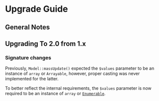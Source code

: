 # Upgrade Guide

## General Notes

## Upgrading To 2.0 from 1.x

### Signature changes

Previously, `Model::massUpdate()` expected the `$values` parameter to be an instance of `array` or `Arrayable`,
however, proper casting was never implemented for the latter.

To better reflect the internal requirements, the `$values` parameter is now required to be an instance of `array` or
[`Enumerable`](https://github.com/laravel/framework/blob/v10.13.0/src/Illuminate/Collections/Enumerable.php).


